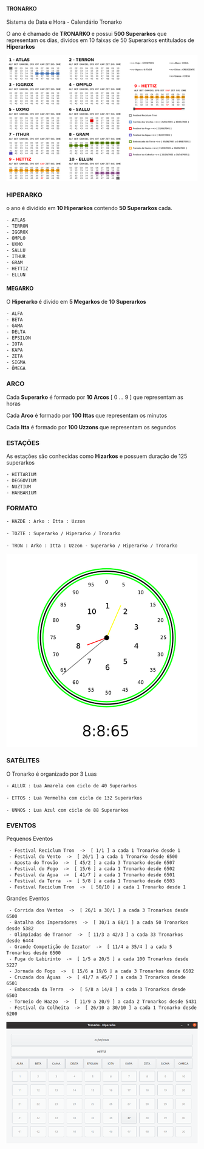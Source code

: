 #### TRONARKO


 Sistema de Data e Hora - Calendário Tronarko

 O ano é chamado de <b> TRONARKO </b> e possui <b> 500 Superarkos</b> que representam os dias, dividos em 10 faixas de 50 Superarkos entitulados de <b> Hiperarkos </b>
 
![Tronarko](https://github.com/luandkg/tronarko/blob/master/images/tronarko7001.png)

### HIPERARKO

 o ano é dividido em <b> 10 Hiperarkos </b> contendo <b>50 Superarkos </b> cada.

	- ATLAS
	- TERRON
	- IGGROX
	- OMPLO
	- UXMO
	- SALLU
	- ITHUR
	- GRAM
	- HETTIZ
	- ELLUN


#### MEGARKO

 O <b> Hiperarko </b> é divido em <b> 5 Megarkos </b> de <b> 10 Superarkos </b>
 
	- ALFA
	- BETA
	- GAMA
	- DELTA
	- EPSILON
	- IOTA
	- KAPA
	- ZETA
	- SIGMA
	- ÔMEGA 
	
### ARCO

 Cada <b>Superarko</b> é formado por <b>10 Arcos</b> [ 0 ... 9 ] que representam as horas
 
 Cada <b>Arco</b> é formado por <b>100 Ittas </b>que representam os minutos
 
 Cada <b>Itta</b> é formado por <b>100 Uzzons </b>que representam os segundos

### ESTAÇÕES

 As estações são conhecidas como <b>Hizarkos</b> e possuem duração de 125 superarkos

	- HITTARIUM
	- DEGGOVIUM
	- NUZTIUM
	- HARBARIUM
	
	
### FORMATO

	- HAZDE : Arko : Itta : Uzzon
	
	- TOZTE : Superarko / Hiperarko / Tronarko
	
	- TRON : Arko : Itta : Uzzon - Superarko / Hiperarko / Tronarko
	
![Hazde](https://github.com/luandkg/tronarko/blob/master/images/hazde.png)


### SATÉLITES

O Tronarko é organizado por 3 Luas 
	
	- ALLUX : Lua Amarela com ciclo de 40 Superarkos
	
	- ETTOS : Lua Vermelha com ciclo de 132 Superarkos
	
	- UNNOS : Lua Azul com ciclo de 88 Superarkos

### EVENTOS

 Pequenos Eventos 

	 - Festival Reciclum Tron  ->  [ 1/1 ] a cada 1 Tronarko desde 1
	 - Festival do Vento  ->  [ 26/1 ] a cada 1 Tronarko desde 6500
	 - Aposta do Trovão  ->  [ 45/2 ] a cada 3 Tronarko desde 6507
	 - Festival do Fogo  ->  [ 15/6 ] a cada 1 Tronarko desde 6502
	 - Festival da Água  ->  [ 41/7 ] a cada 1 Tronarko desde 6501
	 - Festival da Terra  ->  [ 5/8 ] a cada 1 Tronarko desde 6503
	 - Festival Reciclum Tron  ->  [ 50/10 ] a cada 1 Tronarko desde 1

 Grandes Eventos 

	 - Corrida dos Ventos  ->  [ 26/1 a 30/1 ] a cada 3 Tronarkos desde 6500
	 - Batalha dos Imperadores  ->  [ 30/1 a 68/1 ] a cada 50 Tronarkos desde 5382
	 - Olimpíadas de Trannor  ->  [ 11/3 a 42/3 ] a cada 33 Tronarkos desde 6444
	 - Grande Competição de Izzator  ->  [ 11/4 a 35/4 ] a cada 5 Tronarkos desde 6500
	 - Fuga do Labirinto  ->  [ 1/5 a 20/5 ] a cada 100 Tronarkos desde 5227
	 - Jornada do Fogo  ->  [ 15/6 a 19/6 ] a cada 3 Tronarkos desde 6502
	 - Cruzada dos Águas  ->  [ 41/7 a 45/7 ] a cada 3 Tronarkos desde 6501
	 - Emboscada da Terra  ->  [ 5/8 a 14/8 ] a cada 3 Tronarkos desde 6503
	 - Torneio de Hazzo  ->  [ 11/9 a 20/9 ] a cada 2 Tronarkos desde 5431
	 - Festival da Colheita  ->  [ 26/10 a 30/10 ] a cada 1 Tronarko desde 6200


	
![Hiperarko](https://github.com/luandkg/tronarko/blob/master/images/hiperarko.png)
